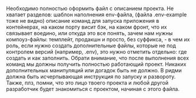 Необходимо полностью оформить файл с описанием проекта.
Не хватает разделов:
шаблон наполнения env-файла, (файла .env-example тоже не видно)
описание команд для запуска приложения в контейнерах,
на каком порту висит бэк, на каком фронт, что их связывает воедино, или откуда это все понять,
зачем нам нужны компоуз-файлы: темплейт, продакшн и просто, без суффикса, - в чем их роль,
если нужно создать дополнительные файлы, которые не под контролем версий (например, .env), это нужно отметить отдельно: где создать и как заполнить.
Обрати внимание, что после выполнения всех команд мы должны получить полностью работающий проект. Никаких дополнительных манипуляций или догадок быть не должно. В ридми должна быть исчерпывающая инструкция по запуску и развороту.
Также, плз, помни, что это лицо твоего проекта и любой другой разработчик будет знакомиться с проектом, начиная с этого файла.